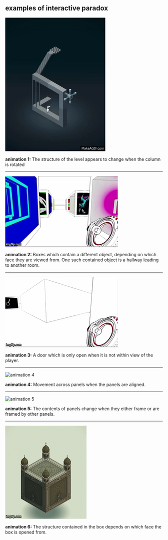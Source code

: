 ## examples of interactive paradox

![animation 1](/paradox/MV2.gif)

**animation 1:** The structure of the level appears to change when the column is rotated

***

![animation 2](/paradox/AC1.gif)

**animation 2:** Boxes which contain a different object, depending on which face they are viewed from.
One such contained object is a hallway leading to another room.

***

![animation 3](/paradox/AC2.gif)

**animation 3:** A door which is only open when it is not within view of the player.

***

![animation 4](http://cdn.akamai.steamstatic.com/steam/apps/557600/extras/Gorogoa_2S.png?t=1513702083)

**animation 4:** Movement across panels when the panels are aligned.

***

![animation 5](http://cdn.akamai.steamstatic.com/steam/apps/557600/extras/Gorogoa_3S.png?t=1513702083)

**animation 5:** The contents of panels change when they either frame or are framed by other panels.

***

![animation 6](/paradox/MV3.gif)

**animation 6:** The structure contained in the box depends on which face the box is opened from.
